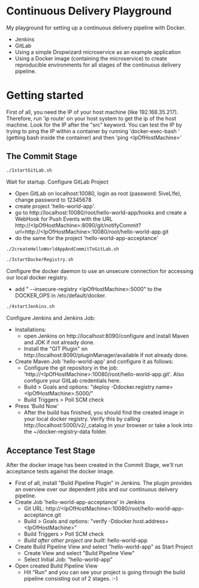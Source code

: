 # Continuous Delivery Playground
My playground for setting up a continuous delivery pipeline with Docker.

- Jenkins
- GitLab
- Using a simple Dropwizard microservice as an example application
- Using a Docker image (containing the microservice) to create reproducible environments for all stages of the continuous delivery pipeline.

# Getting started
First of all, you need the IP of your host machine (like 192.168.35.217). Therefore, run 'ip route' on your host system to get the ip of the host machine. Look for the IP after the "src" keyword. You can test the IP by trying to ping the IP within a container by running 'docker-exec-bash <containerId>' (getting bash inside the container) and  then 'ping \<IpOfHostMachine\>'

## The Commit Stage

````bash
./1startGitLab.sh
````
Wait for startup.
Configure GitLab Project 
- Open GitLab on  localhost:10080, login as root (password: 5iveL!fe), change password to 12345678
- create project 'hello-world-app'.
- go to http://localhost:10080/root/hello-world-app/hooks and create a WebHook for Push Events with the URL http://\<IpOfHostMachine\>:8090/git/notifyCommit?url=http://\<IpOfHostMachine\>:10080/root/hello-world-app.git
- do the same for the project 'hello-world-app-acceptance'

````bash
./2createHelloWorldAppAndCommitToGitLab.sh
````

````bash
./3startDockerRegistry.sh
````

Configure the docker daemon to use an unsecure connection for accessing our local docker registry.
- add " --insecure-registry \<IpOfHostMachine\>:5000" to the DOCKER_OPS in /etc/default/docker.

````bash
./4startJenkins.sh
````
Configure Jenkins and Jenkins Job:
- Installations:
  - open Jenkins on http://localhost:8090/configure and install Maven and JDK if not already done.
  - Install the "GIT Plugin" on http://localhost:8090/pluginManager/available if not already done.
- Create Maven Job 'hello-world-app' and configure it as follows:
  - Configure the git repository in the job: 'http://\<IpOfHostMachine\>:10080/root/hello-world-app.git'. Also configure your GitLab credentials here.
  - Build > Goals and options: "deploy -Ddocker.registry.name=\<IpOfHostMachine\>:5000/"
  - Build Triggers > Poll SCM check 
- Press 'Build Now'
  - After the build has finished, you should find the created image in your local docker registry. Verify this by calling http://localhost:5000/v2/_catalog in your browser or take a look into the ~/docker-registry-data folder. 

## Acceptance Test Stage

After the docker image has been created in the Commit Stage, we'll run acceptance tests against the docker image.
- First of all, install "Build Pipeline Plugin" in Jenkins. The plugin provides an overview over our dependent jobs and our continuous delivery pipeline.
- Create Job 'hello-world-app-acceptance' in Jenkins
	- Git URL: http://\<IpOfHostMachine\>:10080/root/hello-world-app-acceptance.git
	- Build > Goals and options: "verify -Ddocker.host.address=\<IpOfHostMachine\>"
	- Build Triggers > Poll SCM check 
	- *Build after other project are built*: hello-world-app
- Create Build Pipeline View and select "hello-world-app" as Start Project
	- Create View and select "Build Pipeline View"
	- Select Initial Job: "hello-world-app"
- Open created Build Pipeline View
	- Hit "Run" and you can see your project is going through the build pipeline consisting out of 2 stages. :-)





